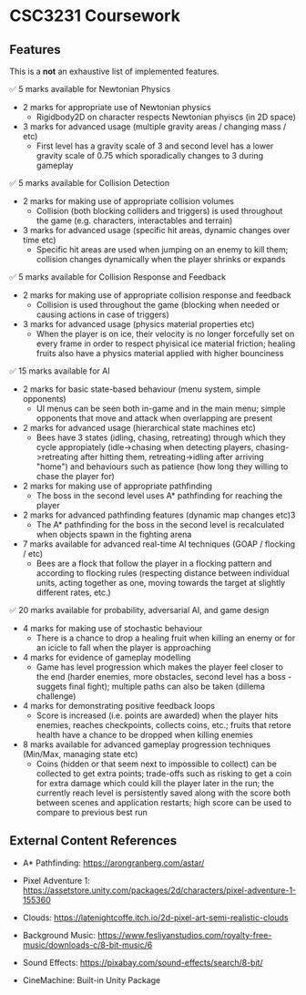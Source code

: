 # CSC3231 Coursework


## Features

This is a **not** an exhaustive list of implemented features.

✅ 5 marks available for Newtonian Physics
  - 2 marks for appropriate use of Newtonian physics
     - Rigidbody2D on character respects Newtonian phyiscs (in 2D space)
  - 3 marks for advanced usage (multiple gravity areas / changing mass / etc)
     - First level has a gravity scale of 3 and second level has a lower gravity scale of 0.75 which sporadically changes to 3 during gameplay

✅ 5 marks available for Collision Detection
  - 2 marks for making use of appropriate collision volumes
     - Collision (both blocking colliders and triggers) is used throughout the game (e.g. characters, interactables and terrain)
  - 3 marks for advanced usage (specific hit areas, dynamic changes over time etc)
     - Specific hit areas are used when jumping on an enemy to kill them; collision changes dynamically when the player shrinks or expands

✅ 5 marks available for Collision Response and Feedback
  - 2 marks for making use of appropriate collision response and feedback
     - Collision is used throughout the game (blocking when needed or causing actions in case of triggers)
  - 3 marks for advanced usage (physics material properties etc)
     - When the player is on ice, their velocity is no longer forcefully set on every frame in order to respect phyisical ice material friction; healing fruits also have a physics material applied with higher bounciness

✅ 15 marks available for AI
  - 2 marks for basic state-based behaviour (menu system, simple opponents)
     - UI menus can be seen both in-game and in the main menu; simple opponents that move and attack when overlapping are present
  - 2 marks for advanced usage (hierarchical state machines etc)
     - Bees have 3 states (idling, chasing, retreating) through which they cycle appropiately (idle->chasing when detecting players, chasing->retreating after hitting them, retreating->idling after arriving "home") and behaviours such as patience (how long they willing to chase the player for)
  - 2 marks for making use of appropriate pathfinding
     - The boss in the second level uses A* pathfinding for reaching the player
  - 2 marks for advanced pathfinding features (dynamic map changes etc)3
     - The A* pathfinding for the boss in the second level is recalculated when objects spawn in the fighting arena
  - 7 marks available for advanced real-time AI techniques (GOAP / flocking / etc)
     - Bees are a flock that follow the player in a flocking pattern and according to flocking rules (respecting distance between individual units, acting together as one, moving towards the target at slightly different rates, etc.)

✅ 20 marks available for probability, adversarial AI, and game design
  - 4 marks for making use of stochastic behaviour
     - There is a chance to drop a healing fruit when killing an enemy or for an icicle to fall when the player is approaching
  - 4 marks for evidence of gameplay modelling
     - Game has level progression which makes the player feel closer to the end (harder enemies, more obstacles, second level has a boss - suggets final fight); multiple paths can also be taken (dillema challenge)
  - 4 marks for demonstrating positive feedback loops
     - Score is increased (i.e. points are awarded) when the player hits enemies, reaches checkpoints, collects coins, etc.; fruits that retore health have a chance to be dropped when killing enemies
  - 8 marks available for advanced gameplay progression techniques (Min/Max, managing state etc)
     - Coins (hidden or that seem next to impossible to collect) can be collected to get extra points; trade-offs such as risking to get a coin for extra damage which could kill the player later in the run; the currently reach level is persistently saved along with the score both between scenes and application restarts; high score can be used to compare to previous best run


## External Content References

- A* Pathfinding:
https://arongranberg.com/astar/

- Pixel Adventure 1:
https://assetstore.unity.com/packages/2d/characters/pixel-adventure-1-155360

- Clouds:
https://latenightcoffe.itch.io/2d-pixel-art-semi-realistic-clouds

- Background Music:
https://www.fesliyanstudios.com/royalty-free-music/downloads-c/8-bit-music/6

- Sound Effects:
https://pixabay.com/sound-effects/search/8-bit/

- CineMachine:
Built-in Unity Package
